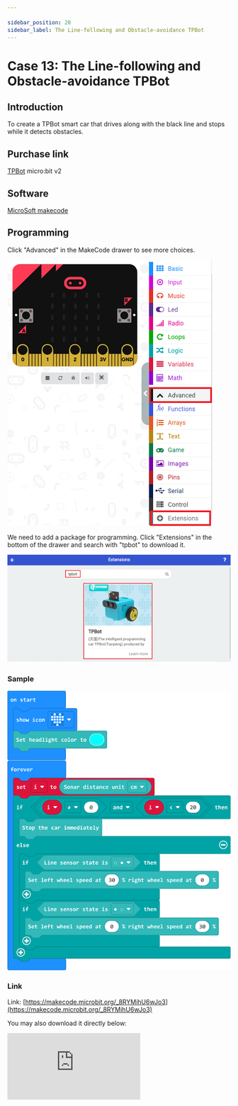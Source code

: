 ```yaml
---

sidebar_position: 20
sidebar_label: The Line-following and Obstacle-avoidance TPBot
---
```


# Case 13: The Line-following and Obstacle-avoidance TPBot

## Introduction

To create a TPBot smart car that drives along with the black line and stops while it detects obstacles.

## Purchase link

[TPBot](https://www.elecfreaks.com/tpbot.html)
micro:bit v2

## Software

[MicroSoft makecode](https://makecode.microbit.org/#)


## Programming


 Click "Advanced" in the MakeCode drawer to see more choices.

![](./images/TPBot_tianpeng_case_01_02.png)

We need to add a package for programming. Click "Extensions" in the bottom of the drawer and search with "tpbot" to download it.

![](./images/TPBot_tianpeng_case_01_03.png)

### Sample



![](./images/tpbot-case-20-04.png)


### Link
Link: [https://makecode.microbit.org/_8RYMihU6wJo3](https://makecode.microbit.org/_8RYMihU6wJo3)

You may also download it directly below:

<div
    style={{
        position: 'relative',
        paddingBottom: '60%',
        overflow: 'hidden',
    }}
>
    <iframe
        src="https://makecode.microbit.org/_8RYMihU6wJo3"
        frameborder="0"
        sandbox="allow-popups allow-forms allow-scripts allow-same-origin"
        style={{
            position: 'absolute',
            width: '100%',
            height: '100%',
        }}
    />
</div>

### Conclusion

TPBot drives along with the black line and stops while it detects obstacles.
